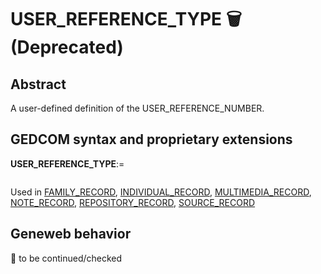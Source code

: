 ﻿# USER_REFERENCE_TYPE 🗑 (Deprecated)
## Abstract
A user-defined definition of the USER_REFERENCE_NUMBER.


## GEDCOM syntax and proprietary extensions

**USER_REFERENCE_TYPE**:=
<pre>
</pre>
Used in <a href=Ged.FAMILY_RECORD.md>FAMILY_RECORD</a>, <a href=Ged.INDIVIDUAL_RECORD.md>INDIVIDUAL_RECORD</a>, <a href=Ged.MULTIMEDIA_RECORD.md>MULTIMEDIA_RECORD</a>, <a href=Ged.NOTE_RECORD.md>NOTE_RECORD</a>, <a href=Ged.REPOSITORY_RECORD.md>REPOSITORY_RECORD</a>, <a href=Ged.SOURCE_RECORD.md>SOURCE_RECORD</a><br />


## Geneweb behavior



🚧 to be continued/checked

